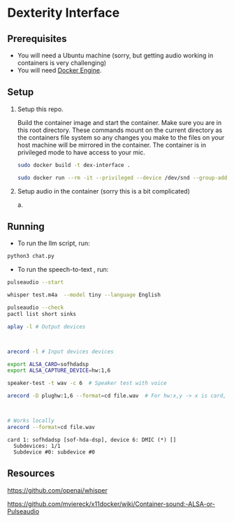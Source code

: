 # Dexterity Interface



## Prerequisites
* You will need a Ubuntu machine (sorry, but getting audio working in containers is very challenging)
* You will need [Docker Engine](https://docs.docker.com/engine/install/).

## Setup
1. Setup this repo.

    Build the container image and start the container. Make sure you are in this root directory. These commands mount on the current directory as the containers file system so any changes you make to the files on your host machine will be mirrored in the container. The container is in privileged mode to have access to your mic.
    ```bash
    sudo docker build -t dex-interface .

    sudo docker run --rm -it --privileged --device /dev/snd --group-add audio -v $(pwd):/workspace --net=host dex-interface
    ```

2. Setup audio in the container (sorry this is a bit complicated)

    a. 

## Running


* To run the llm script, run:
```bash
python3 chat.py
```

* To run the speech-to-text , run:
```bash
pulseaudio --start

whisper test.m4a  --model tiny --language English

```

```bash
pulseaudio --check
pactl list short sinks

aplay -l # Output devices



arecord -l # Input devices devices

export ALSA_CARD=sofhdadsp
export ALSA_CAPTURE_DEVICE=hw:1,6

speaker-test -t wav -c 6  # Speaker test with voice

arecord -D plughw:1,6 --format=cd file.wav  # For hw:x,y -> x is card, y is device



# Works locally
arecord --format=cd file.wav

```


```
card 1: sofhdadsp [sof-hda-dsp], device 6: DMIC (*) []
  Subdevices: 1/1
  Subdevice #0: subdevice #0
  ```


## Resources
https://github.com/openai/whisper   

https://github.com/mviereck/x11docker/wiki/Container-sound:-ALSA-or-Pulseaudio